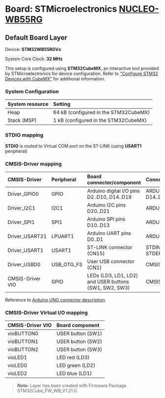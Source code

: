 # Board: STMicroelectronics [NUCLEO-WB55RG](https://www.st.com/en/evaluation-tools/nucleo-wb55rg.html)

## Default Board Layer

Device: **STM32WB55RGVx**

System Core Clock: **32 MHz**

This setup is configured using **STM32CubeMX**, an interactive tool provided by STMicroelectronics for device configuration.
Refer to ["Configure STM32 Devices with CubeMX"](https://open-cmsis-pack.github.io/cmsis-toolbox/CubeMX/) for additional information.

### System Configuration

| System resource       | Setting
|:----------------------|:--------------------------------------
| Heap                  | 64 kB (configured in the STM32CubeMX)
| Stack (MSP)           |  1 kB (configured in the STM32CubeMX)

### STDIO mapping

**STDIO** is routed to Virtual COM port on the ST-LINK (using **USART1** peripheral)

### CMSIS-Driver mapping

| CMSIS-Driver          | Peripheral            | Board connector/component                             | Connection
|:----------------------|:----------------------|:------------------------------------------------------|:------------------------------
| Driver_GPIO0          | GPIO                  | Arduino digital I/O pins D2..D10, D14..D19            | ARDUINO_UNO_D2..D10, D14..D19
| Driver_I2C1           | I2C1                  | Arduino I2C pins D20..D21                             | ARDUINO_UNO_I2C
| Driver_SPI1           | SPI1                  | Arduino SPI pins D10..D13                             | ARDUINO_UNO_SPI
| Driver_USART21        | LPUART1               | Arduino UART pins D0..D1                              | ARDUINO_UNO_UART
| Driver_USART1         | USART1                | ST-LINK connector (CN15)                              | STDIN, STDOUT, STDERR
| Driver_USBD0          | USB_OTG_FS            | User USB connector (CN1)                              | CMSIS_USB_Device
| CMSIS-Driver VIO      | GPIO                  | LEDs (LD3, LD1, LD2) and USER buttons (SW1, SW2, SW3) | CMSIS_VIO

Reference to [Arduino UNO connector description](https://open-cmsis-pack.github.io/cmsis-toolbox/ReferenceApplications/#arduino-shield).

### CMSIS-Driver Virtual I/O mapping

| CMSIS-Driver VIO      | Board component
|:----------------------|:--------------------------------------
| vioBUTTON0            | USER button (SW1)
| vioBUTTON1            | USER button (SW2)
| vioBUTTON2            | USER button (SW3)
| vioLED1               | LED red     (LD3)
| vioLED0               | LED green   (LD2)
| vioLED2               | LED blue    (LD1)

> **Note:**  Layer has been created with Firmware Package STM32Cube_FW_WB_V1.21.0.
